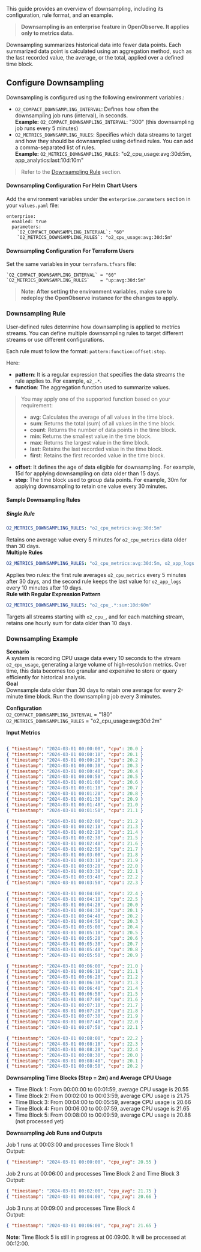 This guide provides an overview of downsampling, including its configuration, rule format, and an example.

> **Downsampling is an enterprise feature in OpenObserve. It applies only to metrics data.**

Downsampling summarizes historical data into fewer data points. Each summarized data point is calculated using an aggregation method, such as the last recorded value, the average, or the total, applied over a defined time block. 

## Configure Downsampling

Downsampling is configured using the following environment variables.:

- `O2_COMPACT_DOWNSAMPLING_INTERVAL`: Defines how often the downsampling job runs (interval), in seconds. <br>**Example:** `O2_COMPACT_DOWNSAMPLING_INTERVAL`: "300" (this downsampling job runs every 5 minutes)  
- `O2_METRICS_DOWNSAMPLING_RULES`: Specifies which data streams to target and how they should be downsampled using defined rules. You can add a comma-separated list of rules.<br>**Example:** `O2_METRICS_DOWNSAMPLING_RULES`: "o2_cpu_usage:avg:30d:5m, app_analytics:last:10d:10m"

> Refer to the [Downsampling Rule](#downsampling-rule) section. <br> 

#### Downsampling Configuration For Helm Chart Users

Add the environment variables under the `enterprise.parameters` section in your `values.yaml` file:  
```  
enterprise:  
  enabled: true  
  parameters:  
    `O2_COMPACT_DOWNSAMPLING_INTERVAL`: "60"    
    `O2_METRICS_DOWNSAMPLING_RULES`: "o2_cpu_usage:avg:30d:5m"    
```

#### Downsampling Configuration For Terraform Users

Set the same variables in your `terraform.tfvars` file:  
```  
`O2_COMPACT_DOWNSAMPLING_INTERVAL` = "60"  
`O2_METRICS_DOWNSAMPLING_RULES`    = "up:avg:30d:5m"  
```
> **Note**: **After setting the environment variables, make sure to redeploy the OpenObserve instance for the changes to apply.**


### Downsampling Rule

User-defined rules determine how downsampling is applied to metrics streams. You can define multiple downsampling rules to target different streams or use different configurations. 

Each rule must follow the format: `pattern:function:offset:step`.  

Here:

- **pattern**: It is a regular expression that specifies the data streams the rule applies to. For example, `o2_.*`.  
- **function**: The aggregation function used to summarize values. 
> You may apply one of the supported function based on your requirement:
>
>   - **avg**: Calculates the average of all values in the time block.
>   - **sum**: Returns the total (sum) of all values in the time block.
>   - **count**: Returns the number of data points in the time block.
>   - **min**: Returns the smallest value in the time block.
>   - **max**: Returns the largest value in the time block.
>   - **last**: Retains the last recorded value in the time block.
>   - **first**: Retains the first recorded value in the time block.  
- **offset**: It defines the age of data eligible for downsampling. For example, 15d for applying downsampling on data older than 15 days.  
- **step**: The time block used to group data points. For example, 30m for applying downsampling to retain one value every 30 minutes.

#### Sample Downsampling Rules

##### Single Rule
```yaml
O2_METRICS_DOWNSAMPLING_RULES: "o2_cpu_metrics:avg:30d:5m"
```
Retains one average value every 5 minutes for `o2_cpu_metrics` data older than 30 days.<br>
**Multiple Rules**
```yaml
O2_METRICS_DOWNSAMPLING_RULES: "o2_cpu_metrics:avg:30d:5m, o2_app_logs:last:10d:10m"
```
Applies two rules: the first rule averages `o2_cpu_metrics` every 5 minutes after 30 days, and the second rule keeps the last value for `o2_app_logs` every 10 minutes after 10 days. <br>
**Rule with Regular Expression Pattern**
```yaml
O2_METRICS_DOWNSAMPLING_RULES: "o2_cpu_.*:sum:10d:60m"
```
Targets all streams starting with `o2_cpu_`, and for each matching stream, retains one hourly sum for data older than 10 days.

### Downsampling Example

**Scenario**<br>
A system is recording CPU usage data every 10 seconds to the stream `o2_cpu_usage`, generating a large volume of high-resolution metrics. Over time, this data becomes too granular and expensive to store or query efficiently for historical analysis.
<br>
**Goal**<br>
Downsample data older than 30 days to retain one average for every 2-minute time block. Run the downsampling job every 3 minutes.

**Configuration**<br>
`O2_COMPACT_DOWNSAMPLING_INTERVAL` = "180"     
`O2_METRICS_DOWNSAMPLING_RULES` = "o2_cpu_usage:avg:30d:2m"  

**Input Metrics**<br>

```json

{ "timestamp": "2024-03-01 00:00:00", "cpu": 20.0 }  
{ "timestamp": "2024-03-01 00:00:10", "cpu": 20.1 }  
{ "timestamp": "2024-03-01 00:00:20", "cpu": 20.2 }  
{ "timestamp": "2024-03-01 00:00:30", "cpu": 20.3 }  
{ "timestamp": "2024-03-01 00:00:40", "cpu": 20.4 }  
{ "timestamp": "2024-03-01 00:00:50", "cpu": 20.5 }  
{ "timestamp": "2024-03-01 00:01:00", "cpu": 20.6 }  
{ "timestamp": "2024-03-01 00:01:10", "cpu": 20.7 }  
{ "timestamp": "2024-03-01 00:01:20", "cpu": 20.8 }  
{ "timestamp": "2024-03-01 00:01:30", "cpu": 20.9 }  
{ "timestamp": "2024-03-01 00:01:40", "cpu": 21.0 }  
{ "timestamp": "2024-03-01 00:01:50", "cpu": 21.1 }

{ "timestamp": "2024-03-01 00:02:00", "cpu": 21.2 }  
{ "timestamp": "2024-03-01 00:02:10", "cpu": 21.3 }  
{ "timestamp": "2024-03-01 00:02:20", "cpu": 21.4 }  
{ "timestamp": "2024-03-01 00:02:30", "cpu": 21.5 }  
{ "timestamp": "2024-03-01 00:02:40", "cpu": 21.6 }  
{ "timestamp": "2024-03-01 00:02:50", "cpu": 21.7 }  
{ "timestamp": "2024-03-01 00:03:00", "cpu": 21.8 }  
{ "timestamp": "2024-03-01 00:03:10", "cpu": 21.9 }  
{ "timestamp": "2024-03-01 00:03:20", "cpu": 22.0 }  
{ "timestamp": "2024-03-01 00:03:30", "cpu": 22.1 }  
{ "timestamp": "2024-03-01 00:03:40", "cpu": 22.2 }  
{ "timestamp": "2024-03-01 00:03:50", "cpu": 22.3 }

{ "timestamp": "2024-03-01 00:04:00", "cpu": 22.4 }  
{ "timestamp": "2024-03-01 00:04:10", "cpu": 22.5 }  
{ "timestamp": "2024-03-01 00:04:20", "cpu": 20.0 }  
{ "timestamp": "2024-03-01 00:04:30", "cpu": 20.1 }  
{ "timestamp": "2024-03-01 00:04:40", "cpu": 20.2 }  
{ "timestamp": "2024-03-01 00:04:50", "cpu": 20.3 }  
{ "timestamp": "2024-03-01 00:05:00", "cpu": 20.4 }  
{ "timestamp": "2024-03-01 00:05:10", "cpu": 20.5 }  
{ "timestamp": "2024-03-01 00:05:20", "cpu": 20.6 }  
{ "timestamp": "2024-03-01 00:05:30", "cpu": 20.7 }  
{ "timestamp": "2024-03-01 00:05:40", "cpu": 20.8 }  
{ "timestamp": "2024-03-01 00:05:50", "cpu": 20.9 }

{ "timestamp": "2024-03-01 00:06:00", "cpu": 21.0 }  
{ "timestamp": "2024-03-01 00:06:10", "cpu": 21.1 }  
{ "timestamp": "2024-03-01 00:06:20", "cpu": 21.2 }  
{ "timestamp": "2024-03-01 00:06:30", "cpu": 21.3 }  
{ "timestamp": "2024-03-01 00:06:40", "cpu": 21.4 }  
{ "timestamp": "2024-03-01 00:06:50", "cpu": 21.5 }  
{ "timestamp": "2024-03-01 00:07:00", "cpu": 21.6 }  
{ "timestamp": "2024-03-01 00:07:10", "cpu": 21.7 }  
{ "timestamp": "2024-03-01 00:07:20", "cpu": 21.8 }  
{ "timestamp": "2024-03-01 00:07:30", "cpu": 21.9 }  
{ "timestamp": "2024-03-01 00:07:40", "cpu": 22.0 }  
{ "timestamp": "2024-03-01 00:07:50", "cpu": 22.1 }

{ "timestamp": "2024-03-01 00:08:00", "cpu": 22.2 }  
{ "timestamp": "2024-03-01 00:08:10", "cpu": 22.3 }  
{ "timestamp": "2024-03-01 00:08:20", "cpu": 22.4 }  
{ "timestamp": "2024-03-01 00:08:30", "cpu": 20.0 }  
{ "timestamp": "2024-03-01 00:08:40", "cpu": 20.1 }  
{ "timestamp": "2024-03-01 00:08:50", "cpu": 20.2 }  
```

**Downsampling Time Blocks (Step = 2m) and Average CPU Usage**

- Time Block 1: From 00:00:00 to 00:01:59, average CPU usage is 20.55  
- Time Block 2: From 00:02:00 to 00:03:59, average CPU usage is 21.75  
- Time Block 3: From 00:04:00 to 00:05:59, average CPU usage is 20.66  
- Time Block 4: From 00:06:00 to 00:07:59, average CPU usage is 21.65  
- Time Block 5: From 00:08:00 to 00:09:59, average CPU usage is 20.88 (not processed yet)

**Downsampling Job Runs and Outputs**

Job 1 runs at 00:03:00 and processes Time Block 1 <br>
Output:
```json  
{ "timestamp": "2024-03-01 00:00:00", "cpu_avg": 20.55 }  
```  
Job 2 runs at 00:06:00 and processes Time Block 2 and Time Block 3<br>
Output:
```json  
{ "timestamp": "2024-03-01 00:02:00", "cpu_avg": 21.75 }  
{ "timestamp": "2024-03-01 00:04:00", "cpu_avg": 20.66 }  
```  
Job 3 runs at 00:09:00 and processes Time Block 4 <br>
Output:
```json  
{ "timestamp": "2024-03-01 00:06:00", "cpu_avg": 21.65 }  
```  
**Note**: Time Block 5 is still in progress at 00:09:00. It will be processed at 00:12:00.


